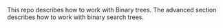 This repo describes how to work with Binary trees.
The advanced section describes how to work with binary search trees.
